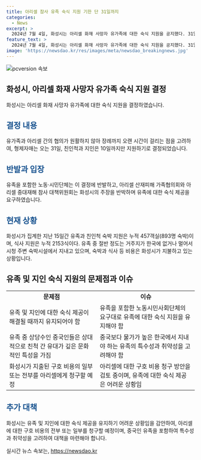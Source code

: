 ```yaml
---
title: 아리셀 참사 유족 숙식 지원 기한 단 31일까지
categories:
  - News
excerpt: >
  2024년 7월 4일, 화성시는 아리셀 화재 사망자 유가족에 대한 숙식 지원을 공지했다. 31일까지는 직계존비속과 형제자매, 10일까지는 친인척과 지인에 대한 지원을 결정했다. 그러나 이에 반발하고 있는 유족과 시민단체는 화성시의 결정이 현행법에 근거한 것이 아니라고 주장하고 있다. 노동시민사회단체는 특히 중국인 유가족의 특수성을 감안하여 숙식 제공을 유지해야 한다고 강조했다. 화성시는 현재 23가족 128명에 대해 숙박 및 식사를 지원하고 있으며, 유족 외 지원은 구상권 청구 대상에서 제외될 수 있다는 입장을 밝혔다.
feature_text: >
  2024년 7월 4일, 화성시는 아리셀 화재 사망자 유가족에 대한 숙식 지원을 공지했다. 31일까지는 직계존비속과 형제자매, 10일까지는 친인척과 지인에 대한 지원을 결정했다. 그러나 이에 반발하고 있는 유족과 시민단체는 화성시의 결정이 현행법에 근거한 것이 아니라고 주장하고 있다. 노동시민사회단체는 특히 중국인 유가족의 특수성을 감안하여 숙식 제공을 유지해야 한다고 강조했다. 화성시는 현재 23가족 128명에 대해 숙박 및 식사를 지원하고 있으며, 유족 외 지원은 구상권 청구 대상에서 제외될 수 있다는 입장을 밝혔다.
image: 'https://newsdao.kr/res/images/meta/newsdao_breakingnews.jpg'
---
```


<p><img src="https://newsdao.kr/res/images/meta/newsdao_breakingnews.jpg" alt="pcversion 속보" /></p>

<h2 data-ke-size="size26">화성시, 아리셀 화재 사망자 유가족 숙식 지원 결정</h2>

<p data-ke-size="size16">화성시는 아리셀 화재 사망자 유가족에 대한 숙식 지원을 결정하였습니다.</p>

<h2><b><span style="color: #1a5490;">결정 내용</span></b></h2>

<p data-ke-size="size16">유가족과 아리셀 간의 협의가 원활하지 않아 장례까지 오랜 시간이 걸리는 점을 고려하여, 형제자매는 오는 31일, 친인척과 지인은 10일까지만 지원하기로 결정되었습니다.</p>

<h2><b><span style="color: #1a5490;">반발과 입장</span></b></h2>

<p data-ke-size="size16">유족을 포함한 노동·시민단체는 이 결정에 반발하고, 아리셀 산재피해 가족협의회와 아리셀 중대재해 참사 대책위원회는 화성시의 주장을 반박하며 유족에 대한 숙식 제공을 요구하였습니다.</p>

<h2><b><span style="color: #1a5490;">현재 상황</span></b></h2>

<p data-ke-size="size16">화성시가 집계한 지난 15일간 유족과 친인척 숙박 지원은 누적 457객실(893명 숙박)이며, 식사 지원은 누적 2153식이다. 유족 중 절반 정도는 거주지가 한국에 없거나 멀어서 시청 주변 숙박시설에서 지내고 있으며, 숙박과 식사 등 비용은 화성시가 지불하고 있는 상황입니다.</p>

<h2 data-ke-size="size26">유족 및 지인 숙식 지원의 문제점과 이슈</h2>

<table>
    <tbody>
        <tr>
            <td style="text-align: center; height: 17px;"><b>문제점</b></td>
            <td style="text-align: center; height: 17px;"><b>이슈</b></td>
        </tr>
        <tr>
            <td>유족 및 지인에 대한 숙식 제공이 해결될 때까지 유지되어야 함</td>
            <td>유족을 포함한 노동시민사회단체의 요구대로 유족에 대한 숙식 지원을 유지해야 함</td>
        </tr>
        <tr>
            <td>유족 중 상당수인 중국인들은 상대적으로 친척 간 유대가 깊은 문화적인 특성을 가짐</td>
            <td>중국보다 물가가 높은 한국에서 지내야 하는 유족의 특수성과 취약성을 고려해야 함</td>
        </tr>
        <tr>
            <td>화성시가 지출된 구호 비용의 일부 또는 전부를 아리셀에게 청구할 예정</td>
            <td>아리셀에 대한 구호 비용 청구 방안을 검토 중이며, 유족에 대한 숙식 제공은 어려운 상황임</td>
        </tr>
    </tbody>
</table>

<h2><b><span style="color: #1a5490;">추가 대책</span></b></h2>

<p data-ke-size="size16">화성시는 유족 및 지인에 대한 숙식 제공을 유지하기 어려운 상황임을 감안하여, 아리셀에 대한 구호 비용의 전부 또는 일부를 청구할 예정이며, 중국인 유족을 포함하여 특수성과 취약성을 고려하여 대책을 마련해야 합니다.</p>
실시간 뉴스 속보는, <a href="https://newsdao.kr" rel="dofollow">https://newsdao.kr</a>


